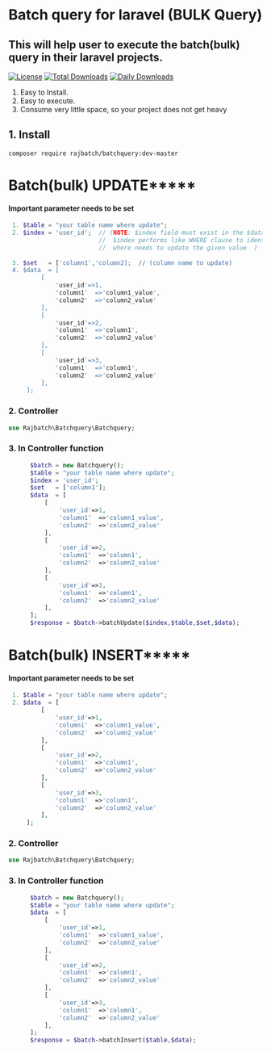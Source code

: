 
# Batch query for laravel (BULK Query)

## This will help user to execute the batch(bulk) query in their laravel projects.
[![License](https://poser.pugx.org/rajbatch/batchquery/license)](https://packagist.org/packages/rajbatch/batchquery)
[![Total Downloads](https://poser.pugx.org/rajbatch/batchquery/downloads)](https://packagist.org/packages/rajbatch/batchquery)
[![Daily Downloads](https://poser.pugx.org/rajbatch/batchquery/d/daily)](https://packagist.org/packages/rajbatch/batchquery)

1. Easy to Install.
2. Easy to execute.
3. Consume very little space, so your project does not get heavy

## 1. Install
  `composer require rajbatch/batchquery:dev-master`


# **************Batch(bulk) UPDATE*******************
   #### Important parameter needs to be set
   ```php 
    1. $table = "your table name where update";
    2. $index = 'user_id';  // (NOTE: $index field must exist in the $data array. 
                            //  $index performs like WHERE clause to identify
                            //  where needs to update the given value  )
                                 
    3. $set   = ['column1','column2];  // (column name to update)
    4. $data  = [
            [
                'user_id'=>1,
                'column1'  =>'column1_value',
                'column2'  =>'column2_value'
            ],
            [
                'user_id'=>2,
                'column1'  =>'column1',
                'column2'  =>'column2_value'
            ],
            [
                'user_id'=>3,
                'column1'  =>'column1',
                'column2'  =>'column2_value'
            ],
        ];
  ```
### 2. Controller
 ```php 
 use Rajbatch\Batchquery\Batchquery;
 ```

  ### 3. In Controller function
  ```php 
        $batch = new Batchquery();
        $table = "your table name where update";
        $index = 'user_id';
        $set   = ['column1'];
        $data  = [
            [
                'user_id'=>1,
                'column1'  =>'column1_value',
                'column2'  =>'column2_value'
            ],
            [
                'user_id'=>2,
                'column1'  =>'column1',
                'column2'  =>'column2_value'
            ],
            [
                'user_id'=>3,
                'column1'  =>'column1',
                'column2'  =>'column2_value'
            ],
        ];
        $response = $batch->batchUpdate($index,$table,$set,$data);
   ```
   
   # **************Batch(bulk) INSERT*******************
   #### Important parameter needs to be set
   ```php 
    1. $table = "your table name where update";
    2. $data  = [
            [
                'user_id'=>1,
                'column1'  =>'column1_value',
                'column2'  =>'column2_value'
            ],
            [
                'user_id'=>2,
                'column1'  =>'column1',
                'column2'  =>'column2_value'
            ],
            [
                'user_id'=>3,
                'column1'  =>'column1',
                'column2'  =>'column2_value'
            ],
        ];
  ```
  ### 2. Controller
 ```php 
 use Rajbatch\Batchquery\Batchquery;
 ```

  ### 3. In Controller function
  ```php 
        $batch = new Batchquery();
        $table = "your table name where update";
        $data  = [
            [
                'user_id'=>1,
                'column1'  =>'column1_value',
                'column2'  =>'column2_value'
            ],
            [
                'user_id'=>2,
                'column1'  =>'column1',
                'column2'  =>'column2_value'
            ],
            [
                'user_id'=>3,
                'column1'  =>'column1',
                'column2'  =>'column2_value'
            ],
        ];
        $response = $batch->batchInsert($table,$data);
   ```
   
